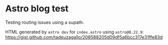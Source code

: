 # Astro blog test

Testing routing issues using a supath.

HTML generated by `astro dev` for `index.astro` using `astro@0.22.9`: https://gist.github.com/tadeuzagallo/208588205d09df5a6bcc317e31ffe83d
